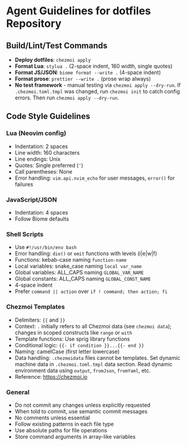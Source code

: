 # Agent Guidelines for dotfiles Repository

## Build/Lint/Test Commands

- **Deploy dotfiles**: `chezmoi apply`
- **Format Lua**: `stylua .` (2-space indent, 160 width, single quotes)
- **Format JS/JSON**: `biome format --write .` (4-space indent)
- **Format prose**: `prettier --write .` (prose wrap always)
- **No test framework** - manual testing via `chezmoi apply --dry-run`. If
  `.chezmoi.toml.tmpl` was changed, run `chezmoi init` to catch config errors.
  Then run `chezmoi apply --dry-run`.

## Code Style Guidelines

### Lua (Neovim config)

- Indentation: 2 spaces
- Line width: 160 characters
- Line endings: Unix
- Quotes: Single preferred (`'`)
- Call parentheses: None
- Error handling: `vim.api.nvim_echo` for user messages, `error()` for failures

### JavaScript/JSON

- Indentation: 4 spaces
- Follow Biome defaults

### Shell Scripts

- Use `#!/usr/bin/env bash`
- Error handling: `die()` or `emit` functions with levels (i|e|w|f)
- Functions: kebab-case naming `function-name`
- Local variables: snake_case naming `local var_name`
- Global variables: ALL_CAPS naming `GLOBAL_VAR_NAME`
- Global constants: ALL_CAPS naming `GLOBAL_CONST_NAME`
- 4-space indent
- Prefer `command || action` over `if ! command; then action; fi`

### Chezmoi Templates

- Delimiters: `{{` and `}}`
- Context: `.` initially refers to all Chezmoi data (see `chezmoi data`);
  changes in scoped constructs like `range` or `with`
- Template functions: Use sprig library functions
- Conditional logic: `{{- if condition }}...{{- end }}`
- Naming: camelCase (first letter lowercase)
- Data handling: `.chezmoidata` files cannot be templates. Set dynamic machine
  data in `.chezmoi.toml.tmpl` data section. Read dynamic environment data using
  `output`, `fromJson`, `fromYaml`, etc.
- Reference: https://chezmoi.io

### General

- Do not commit any changes unless explicitly requested
- When told to commit, use semantic commit messages
- No comments unless essential
- Follow existing patterns in each file type
- Use absolute paths for file operations
- Store command arguments in array-like variables
